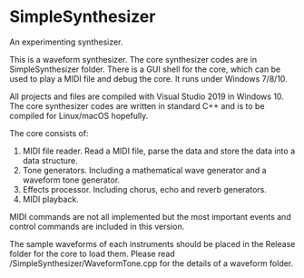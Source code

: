 # SimpleSynthesizer
An experimenting synthesizer.

This is a waveform synthesizer.
The core synthesizer codes are in SimpleSynthesizer folder. 
There is a GUI shell for the core, which can be used to play a MIDI file and debug the core. It runs under Windows 7/8/10.

All projects and files are compiled with Visual Studio 2019 in Windows 10.
The core synthesizer codes are written in standard C++ and is to be compiled for Linux/macOS hopefully.

The core consists of:
1) MIDI file reader. Read a MIDI file, parse the data and store the data into a data structure.
2) Tone generators. Including a mathematical wave generator and a waveform tone generator.
3) Effects processor. Including chorus, echo and reverb generators.
3) MIDI playback.

MIDI commands are not all implemented but the most important events and control commands are included in this version.

The sample waveforms of each instruments should be placed in the Release folder for the core to load them.
Please read /SimpleSynthesizer/WaveformTone.cpp for the details of a waveform folder.

